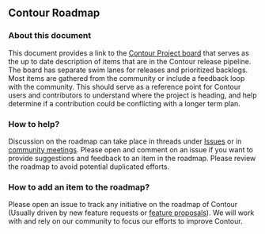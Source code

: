 ## Contour Roadmap

### About this document

This document provides a link to the [Contour Project board](https://github.com/orgs/projectcontour/projects/2) that serves as the up to date description of items that are in the Contour release pipeline. The board has separate swim lanes for releases and prioritized backlogs. Most items are gathered from the community or include a feedback loop with the community. This should serve as a reference point for Contour users and contributors to understand where the project is heading, and help determine if a contribution could be conflicting with a longer term plan. 

### How to help?

Discussion on the roadmap can take place in threads under [Issues](https://github.com/ProjectContour/Contour/issues) or in [community meetings](https://github.com/ProjectContour/community/blob/master/MEETING_SCHEDULE.md). Please open and comment on an issue if you want to provide suggestions and feedback to an item in the roadmap. Please review the roadmap to avoid potential duplicated efforts.

### How to add an item to the roadmap?
Please open an issue to track any initiative on the roadmap of Contour (Usually driven by new feature requests or [feature proposals](https://github.com/projectcontour/community/blob/master/GOVERNANCE.md#proposal-process)). We will work with and rely on our community to focus our efforts to improve Contour.
